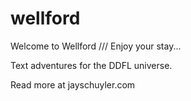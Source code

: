 # wellford

Welcome to Wellford /// Enjoy your stay...

Text adventures for the DDFL universe.

Read more at jayschuyler.com

